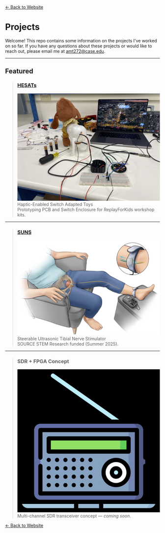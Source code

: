 [← Back to Website](https://amitthusay.github.io)

# Projects

Welcome! This repo contains some information on the projects I've worked on so far. If you have any questions about these projects or would like to reach out, please email me at amt272@case.edu.

---

## Featured

> ### [HESATs](HESAT/README.md)  
> [![HESAT](HESAT/assets/HESAT_1.jpg)](HESAT/README.md)  
> Haptic-Enabled Switch Adapted Toys  
> Prototyping PCB and Switch Enclosure for ReplayForKids workshop kits.

---

> ### [SUNS](SUNS/README.md)  
> [![SUNS](SUNS/assets/cover.jpg)](SUNS/README.md)  
> Steerable Ultrasonic Tibial Nerve Stimulator  
> SOURCE STEM Research funded (Summer 2025).

---

> ### SDR + FPGA Concept  
> [![SDR](SDR/assets/FPGA_SDR_cover.jpg)](SDR/README.md)  
> Multi-channel SDR transceiver concept — *coming soon*.

[← Back to Website](https://amitthusay.github.io)